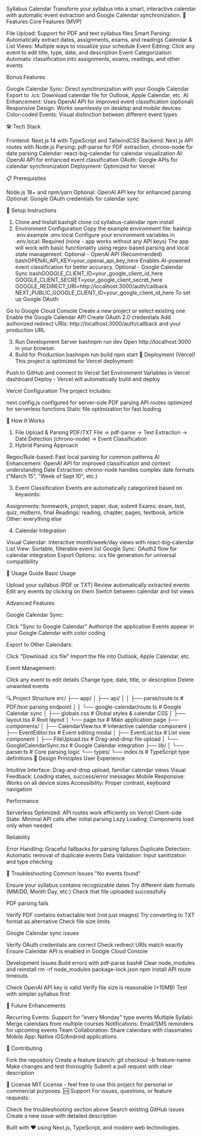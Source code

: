 Syllabus Calendar
Transform your syllabus into a smart, interactive calendar with automatic event extraction and Google Calendar synchronization.
🚀 Features
Core Features (MVP)

File Upload: Support for PDF and text syllabus files
Smart Parsing: Automatically extract dates, assignments, exams, and readings
Calendar & List Views: Multiple ways to visualize your schedule
Event Editing: Click any event to edit title, type, date, and description
Event Categorization: Automatic classification into assignments, exams, readings, and other events

Bonus Features

Google Calendar Sync: Direct synchronization with your Google Calendar
Export to .ics: Download calendar file for Outlook, Apple Calendar, etc.
AI Enhancement: Uses OpenAI API for improved event classification (optional)
Responsive Design: Works seamlessly on desktop and mobile devices
Color-coded Events: Visual distinction between different event types

🛠 Tech Stack

Frontend: Next.js 14 with TypeScript and TailwindCSS
Backend: Next.js API routes with Node.js
Parsing: pdf-parse for PDF extraction, chrono-node for date parsing
Calendar: react-big-calendar for calendar visualization
AI: OpenAI API for enhanced event classification
OAuth: Google APIs for calendar synchronization
Deployment: Optimized for Vercel

📋 Prerequisites

Node.js 18+ and npm/yarn
Optional: OpenAI API key for enhanced parsing
Optional: Google OAuth credentials for calendar sync

🔧 Setup Instructions
1. Clone and Install
bashgit clone <repository-url>
cd syllabus-calendar
npm install
2. Environment Configuration
Copy the example environment file:
bashcp .env.example .env.local
Configure your environment variables in .env.local:
Required (none - app works without any API keys)
The app will work with basic functionality using regex-based parsing and local state management.
Optional - OpenAI API (Recommended)
bashOPENAI_API_KEY=your_openai_api_key_here
Enables AI-powered event classification for better accuracy.
Optional - Google Calendar Sync
bashGOOGLE_CLIENT_ID=your_google_client_id_here
GOOGLE_CLIENT_SECRET=your_google_client_secret_here
GOOGLE_REDIRECT_URI=http://localhost:3000/auth/callback
NEXT_PUBLIC_GOOGLE_CLIENT_ID=your_google_client_id_here
To set up Google OAuth:

Go to Google Cloud Console
Create a new project or select existing one
Enable the Google Calendar API
Create OAuth 2.0 credentials
Add authorized redirect URIs: http://localhost:3000/auth/callback and your production URL

3. Run Development Server
bashnpm run dev
Open http://localhost:3000 in your browser.
4. Build for Production
bashnpm run build
npm start
🚀 Deployment (Vercel)
This project is optimized for Vercel deployment:

Push to GitHub and connect to Vercel
Set Environment Variables in Vercel dashboard
Deploy - Vercel will automatically build and deploy

Vercel Configuration
The project includes:

next.config.js configured for server-side PDF parsing
API routes optimized for serverless functions
Static file optimization for fast loading

📖 How It Works
1. File Upload & Parsing
PDF/TXT File → pdf-parse → Text Extraction → Date Detection (chrono-node) → Event Classification
2. Hybrid Parsing Approach

Regex/Rule-based: Fast local parsing for common patterns
AI Enhancement: OpenAI API for improved classification and context understanding
Date Extraction: chrono-node handles complex date formats ("March 15", "Week of Sept 10", etc.)

3. Event Classification
Events are automatically categorized based on keywords:

Assignments: homework, project, paper, due, submit
Exams: exam, test, quiz, midterm, final
Readings: reading, chapter, pages, textbook, article
Other: everything else

4. Calendar Integration

Visual Calendar: Interactive month/week/day views with react-big-calendar
List View: Sortable, filterable event list
Google Sync: OAuth2 flow for calendar integration
Export Options: .ics file generation for universal compatibility

🎯 Usage Guide
Basic Usage

Upload your syllabus (PDF or TXT)
Review automatically extracted events
Edit any events by clicking on them
Switch between calendar and list views

Advanced Features

Google Calendar Sync:

Click "Sync to Google Calendar"
Authorize the application
Events appear in your Google Calendar with color coding


Export to Other Calendars:

Click "Download .ics file"
Import the file into Outlook, Apple Calendar, etc.


Event Management:

Click any event to edit details
Change type, date, title, or description
Delete unwanted events



🔍 Project Structure
src/
├── app/
│   ├── api/
│   │   ├── parse/route.ts          # PDF/text parsing endpoint
│   │   └── google-calendar/route.ts # Google Calendar sync
│   ├── globals.css                 # Global styles & calendar CSS
│   ├── layout.tsx                  # Root layout
│   └── page.tsx                    # Main application page
├── components/
│   ├── CalendarView.tsx            # Interactive calendar component
│   ├── EventEditor.tsx             # Event editing modal
│   ├── EventList.tsx               # List view component
│   ├── FileUpload.tsx              # Drag-and-drop file upload
│   └── GoogleCalendarSync.tsx      # Google Calendar integration
├── lib/
│   └── parser.ts                   # Core parsing logic
└── types/
    └── index.ts                    # TypeScript type definitions
🎨 Design Principles
User Experience

Intuitive Interface: Drag-and-drop upload, familiar calendar views
Visual Feedback: Loading states, success/error messages
Mobile Responsive: Works on all device sizes
Accessibility: Proper contrast, keyboard navigation

Performance

Serverless Optimized: API routes work efficiently on Vercel
Client-side State: Minimal API calls after initial parsing
Lazy Loading: Components load only when needed

Reliability

Error Handling: Graceful fallbacks for parsing failures
Duplicate Detection: Automatic removal of duplicate events
Data Validation: Input sanitization and type checking

🐛 Troubleshooting
Common Issues
"No events found"

Ensure your syllabus contains recognizable dates
Try different date formats (MM/DD, Month Day, etc.)
Check that file uploaded successfully

PDF parsing fails

Verify PDF contains extractable text (not just images)
Try converting to TXT format as alternative
Check file size limits

Google Calendar sync issues

Verify OAuth credentials are correct
Check redirect URIs match exactly
Ensure Calendar API is enabled in Google Cloud Console

Development Issues
Build errors with pdf-parse
bash# Clear node_modules and reinstall
rm -rf node_modules package-lock.json
npm install
API route timeouts

Check OpenAI API key is valid
Verify file size is reasonable (<10MB)
Test with simpler syllabus first

🚀 Future Enhancements

Recurring Events: Support for "every Monday" type events
Multiple Syllabi: Merge calendars from multiple courses
Notifications: Email/SMS reminders for upcoming events
Team Collaboration: Share calendars with classmates
Mobile App: Native iOS/Android applications

🤝 Contributing

Fork the repository
Create a feature branch: git checkout -b feature-name
Make changes and test thoroughly
Submit a pull request with clear description

📝 License
MIT License - feel free to use this project for personal or commercial purposes.
🆘 Support
For issues, questions, or feature requests:

Check the troubleshooting section above
Search existing GitHub issues
Create a new issue with detailed description


Built with ❤️ using Next.js, TypeScript, and modern web technologies.